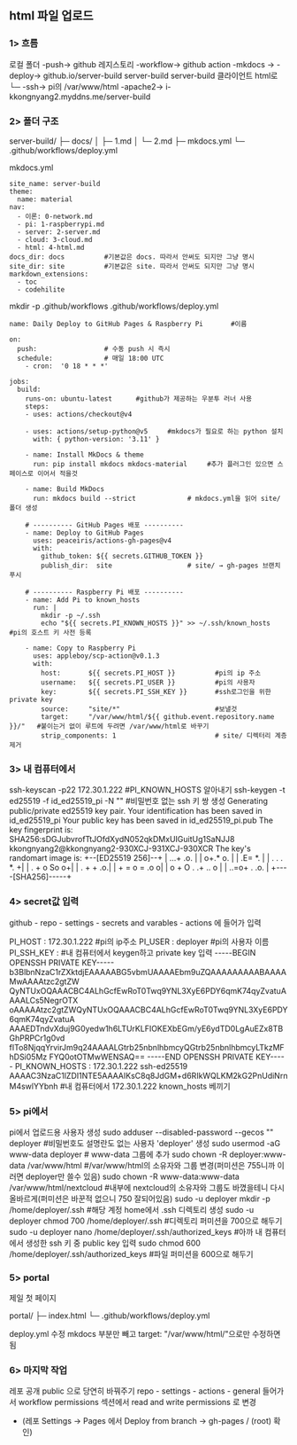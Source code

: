 ## html 파일 업로드

### 1> 흐름

   로컬 폴더    -push->  github 레지스토리  -workflow->  github action  -mkdocs   -> -deploy-> github.io/server-build
server-build            server-build                   클라이언트       html로   └─ -ssh-> pi의 /var/www/html -apache2-> i-kkongnyang2.myddns.me/server-build


### 2> 폴더 구조

server-build/
├─ docs/
│   ├─ 1.md
│   └─ 2.md
├─ mkdocs.yml
└─ .github/workflows/deploy.yml

mkdocs.yml
```
site_name: server-build
theme:
  name: material
nav:
  - 이론: 0-network.md
  - pi: 1-raspberrypi.md
  - server: 2-server.md
  - cloud: 3-cloud.md
  - html: 4-html.md
docs_dir: docs          #기본값은 docs. 따라서 안써도 되지만 그냥 명시
site_dir: site          #기본값은 site. 따라서 안써도 되지만 그냥 명시
markdown_extensions:
  - toc
  - codehilite
```

mkdir -p .github/workflows
.github/workflows/deploy.yml
```
name: Daily Deploy to GitHub Pages & Raspberry Pi       #이름

on:
  push:                 # 수동 push 시 즉시
  schedule:             # 매일 18:00 UTC
    - cron:  '0 18 * * *'

jobs:
  build:
    runs-on: ubuntu-latest      #github가 제공하는 우분투 러너 사용
    steps:
    - uses: actions/checkout@v4

    - uses: actions/setup-python@v5     #mkdocs가 필요로 하는 python 설치
      with: { python-version: '3.11' }

    - name: Install MkDocs & theme
      run: pip install mkdocs mkdocs-material     #추가 플러그인 있으면 스페이스로 이어서 적을것

    - name: Build MkDocs
      run: mkdocs build --strict             # mkdocs.yml을 읽어 site/ 폴더 생성

    # ---------- GitHub Pages 배포 ----------
    - name: Deploy to GitHub Pages
      uses: peaceiris/actions-gh-pages@v4
      with:
        github_token: ${{ secrets.GITHUB_TOKEN }}
        publish_dir:  site                   # site/ → gh-pages 브랜치 푸시

    # ---------- Raspberry Pi 배포 ----------
    - name: Add Pi to known_hosts
      run: |
        mkdir -p ~/.ssh
        echo "${{ secrets.PI_KNOWN_HOSTS }}" >> ~/.ssh/known_hosts      #pi의 호스트 키 사전 등록

    - name: Copy to Raspberry Pi
      uses: appleboy/scp-action@v0.1.3
      with:
        host:       ${{ secrets.PI_HOST }}          #pi의 ip 주소
        username:   ${{ secrets.PI_USER }}          #pi의 사용자
        key:        ${{ secrets.PI_SSH_KEY }}       #ssh로그인을 위한 private key
        source:     "site/*"                        #보낼것
        target:     "/var/www/html/${{ github.event.repository.name }}/"   #붙이는거 없이 루트에 두려면 /var/www/html로 바꾸기
        strip_components: 1                         # site/ 디렉터리 계층 제거
```

### 3> 내 컴퓨터에서
ssh-keyscan -p22 172.30.1.222                           #PI_KNOWN_HOSTS 알아내기
ssh-keygen -t ed25519 -f id_ed25519_pi -N ""            #비밀번호 없는 ssh 키 쌍 생성
Generating public/private ed25519 key pair.
Your identification has been saved in id_ed25519_pi
Your public key has been saved in id_ed25519_pi.pub
The key fingerprint is:
SHA256:sDGJubvrofTtJOfdXydN052qkDMxUIGuitUg1SaNJJ8 kkongnyang2@kkongnyang2-930XCJ-931XCJ-930XCR
The key's randomart image is:
+--[ED25519 256]--+
| ...+   .o.      |
|  o+.* o.        |
|  .E= *.         |
| . . . *.       +|
|  . + o So     o+|
|   . +    +   .o.|
|  + = o  =   .o o|
| o + O . .+ .. o |
|  ..=o+ . .o.    |
+----[SHA256]-----+

### 4> secret값 입력

github - repo - settings - secrets and varables - actions 에 들어가 입력

PI_HOST : 172.30.1.222      #pi의 ip주소
PI_USER : deployer       #pi의 사용자 이름
PI_SSH_KEY : #내 컴퓨터에서 keygen하고 private key 입력
-----BEGIN OPENSSH PRIVATE KEY-----
b3BlbnNzaC1rZXktdjEAAAAABG5vbmUAAAAEbm9uZQAAAAAAAAABAAAAMwAAAAtzc2gtZW
QyNTUxOQAAACBC4ALhGcfEwRoT0Twq9YNL3XyE6PDY6qmK74qyZvatuAAAALCs5NegrOTX
oAAAAAtzc2gtZWQyNTUxOQAAACBC4ALhGcfEwRoT0Twq9YNL3XyE6PDY6qmK74qyZvatuA
AAAEDTndvXduj9G0yedw1h6LTUrKLFIOKEXbEGm/yE6ydTD0LgAuEZx8TBGhPRPCr1g0vd
fITo8NjqqYrvirJm9q24AAAALGtrb25nbnlhbmcyQGtrb25nbnlhbmcyLTkzMFhDSi05Mz
FYQ0otOTMwWENSAQ==
-----END OPENSSH PRIVATE KEY-----
PI_KNOWN_HOSTS : 172.30.1.222 ssh-ed25519 AAAAC3NzaC1lZDI1NTE5AAAAIKsC8q8JdGM+d6RIkWQLKM2kG2PnUdiNrnM4swlYYbnh  #내 컴퓨터에서 172.30.1.222 known_hosts 베끼기

### 5> pi에서

pi에서 업로드용 사용자 생성
sudo adduser --disabled-password --gecos "" deployer    #비밀번호도 설명란도 없는 사용자 'deployer' 생성
sudo usermod -aG www-data deployer         # www-data 그룹에 추가
sudo chown -R deployer:www-data /var/www/html       #/var/www/html의 소유자와 그룹 변경(퍼미션은 755니까 이러면 deployer만 쓸수 있음)
sudo chown -R www-data:www-data /var/www/html/nextcloud     #내부에 nextcloud의 소유자와 그룹도 바꼈을테니 다시 올바르게(퍼미션은 바꾼적 없으니 750 잘되어있음)
sudo -u deployer mkdir -p /home/deployer/.ssh       #해당 계정 home에서 .ssh 디렉토리 생성
sudo -u deployer chmod 700 /home/deployer/.ssh      #디렉토리 퍼미션을 700으로 해두기
sudo -u deployer nano /home/deployer/.ssh/authorized_keys   #아까 내 컴퓨터에서 생성한 ssh 키 중 public key 입력
sudo chmod 600 /home/deployer/.ssh/authorized_keys  #파일 퍼미션을 600으로 해두기

### 5> portal

제일 첫 페이지

portal/
├─ index.html
└─ .github/workflows/deploy.yml

deploy.yml 수정
mkdocs 부분만 빼고 target:     "/var/www/html/"으로만 수정하면 됨


### 6> 마지막 작업
레포 공개 public 으로 당연히 바꿔주기
repo - settings - actions - general 들어가서
workflow permissions 섹션에서 read and write permissions 로 변경
* (레포 Settings → Pages 에서 Deploy from branch → gh-pages / (root) 확인)